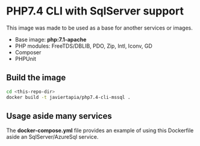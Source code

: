 # PHP7.4 CLI with SqlServer support

This image was made to be used as a base for another services or images.

* Base image: **php:7.1-apache**
* PHP modules: FreeTDS/DBLIB, PDO, Zip, Intl, Iconv, GD
* Composer
* PHPUnit

## Build the image

```bash
cd <this-repo-dir>
docker build -t javiertapia/php7.4-cli-mssql .
```

## Usage aside many services

The **docker-compose.yml** file provides an example of using this Dockerfile aside an SqlServer/AzureSql service.
